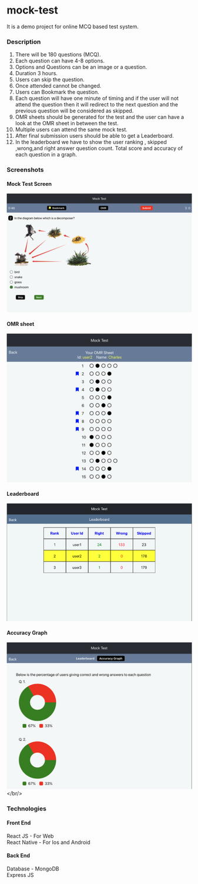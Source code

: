 # mock-test
It is a demo project for online MCQ based test system.

### Description

1. There will be 180 questions (MCQ).
2. Each question can have 4-8 options.
3. Options and Questions can be an image or a question.
4. Duration 3 hours.
5. Users can skip the question.
6. Once attended cannot be changed.
7. Users can Bookmark the question.
8. Each question will have one minute of timing and if the user will not attend
the question then it will redirect to the next question and the previous
question will be considered as skipped.
9. OMR sheets should be generated for the test and the user can have a look
at the OMR sheet in between the test.
10. Multiple users can attend the same mock test.
11. After final submission users should be able to get a Leaderboard.
12. In the leaderboard we have to show the user ranking , skipped
,wrong,and right answer question count. Total score and accuracy of each
question in a graph.

### Screenshots

#### Mock Test Screen

![Demo Question](/question.png)<br/>

#### OMR sheet

![Demo OMR Sheet](/omr.png)<br/>

#### Leaderboard

![Demo Leaderboard](/leader.png)<br/>

#### Accuracy Graph

![Demo Accuracy Graph](/accuracy.png)</br/>


### Technologies

#### Front End

React JS - For Web<br/>
React Native - For Ios and Android

#### Back End

Database - MongoDB<br/>
Express JS
